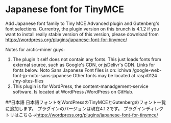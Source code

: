 # Japanese font for TinyMCE
Add Japanese font family to Tiny MCE Advanced plugin and Gutenberg's font selections.
Currentry, the plugin version on this brunch is 4.1.2
if you want to install really stable version of this version, please download from https://wordpress.org/plugins/japanese-font-for-tinymce/

Notes for arctic-miner guys:
1. The plugin it self does not contain any fonts. This just loads fonts from external source, such as Google's CDN, or jsDelivr's CDN. 
Links for fonts below.
Noto Sans Japanese Font files is on:  ichiwa /google-web-font-jp-noto-sans-japanese
Other fonts may be located at  raspi0124 /my-sites-files
2. This plugin is for WordPress, the content-manadgement-service software. Is located at  WordPress /WordPress on GitHub.

##日本語
日本語フォントをWordPressのTinyMCEとGutenbergのフォント一覧に追加します。
プラグインのバージョンは現在4.1.2です。
プラグインディレクトリはこちら→https://wordpress.org/plugins/japanese-font-for-tinymce/
